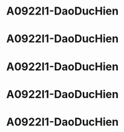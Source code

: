 # A0922I1-DaoDucHien
# A0922I1-DaoDucHien
# A0922I1-DaoDucHien
# A0922I1-DaoDucHien
# A0922I1-DaoDucHien
